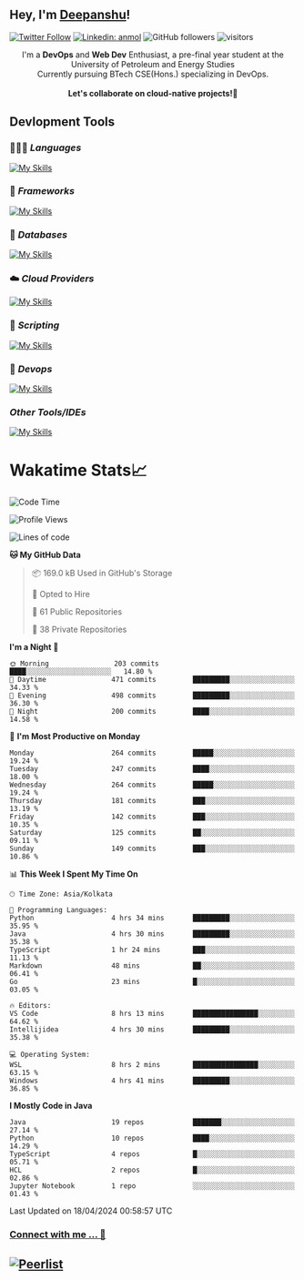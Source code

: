 ## Hey, I'm [Deepanshu](https://bio.link/deepanshgk)!

[![Twitter Follow](https://img.shields.io/twitter/follow/deepanshuurawat?label=Follow)](https://twitter.com/intent/follow?screen_name=deepanshuurawat)
[![Linkedin: anmol](https://img.shields.io/badge/-deepanshu-blue?style=flat-square&logo=Linkedin&logoColor=white&link=https://www.linkedin.com/in/deepanshu-rawat6/)](https://www.linkedin.com/in/deepanshu-rawat6/)
![GitHub followers](https://img.shields.io/github/followers/deepanshu-rawat6?label=Follow&style=social)
![visitors](https://visitor-badge.laobi.icu/badge?page_id=deepanshu-rawat6.deepanshu-rawat6)


<div align="center">
I'm a <b>DevOps</b> and <b>Web Dev</b> Enthusiast, a pre-final year student at the University of Petroleum and Energy Studies <br> Currently pursuing BTech CSE(Hons.) specializing in DevOps.
</div>

<br>

<div align="center">
 <b>Let's collaborate on cloud-native projects!🚀</b>
</div>

## **Devlopment Tools**

### 🧑🏻‍💻 *Languages*
[![My Skills](https://skillicons.dev/icons?i=go,java,py,js,ts,html,css&theme=dark)](https://skillicons.dev)

### 🔎 *Frameworks*
[![My Skills](https://skillicons.dev/icons?i=nodejs,express&theme=dark)](https://skillicons.dev)

### 🛅 *Databases*
[![My Skills](https://skillicons.dev/icons?i=mysql,mongodb,postgres,prisma&theme=dark)](https://skillicons.dev)

### ☁️ *Cloud Providers*
[![My Skills](https://skillicons.dev/icons?i=aws,netlify&theme=dark)](https://skillicons.dev)

### 📜 *Scripting*
[![My Skills](https://skillicons.dev/icons?i=bash&theme=dark)](https://skillicons.dev)

### 👀 *Devops*
[![My Skills](https://skillicons.dev/icons?i=docker,kubernetes,githubactions,jenkins,grafana,prometheus&theme=dark)](https://skillicons.dev)

### *Other Tools/IDEs*
[![My Skills](https://skillicons.dev/icons?i=git,github,vscode,idea,maven&theme=dark)](https://skillicons.dev)

# Wakatime Stats📈

<!--START_SECTION:waka-->
![Code Time](http://img.shields.io/badge/Code%20Time-290%20hrs%2029%20mins-blue)

![Profile Views](http://img.shields.io/badge/Profile%20Views-11-blue)

![Lines of code](https://img.shields.io/badge/From%20Hello%20World%20I%27ve%20Written-639.8%20thousand%20lines%20of%20code-blue)

**🐱 My GitHub Data** 

> 📦 169.0 kB Used in GitHub's Storage 
 > 
> 💼 Opted to Hire
 > 
> 📜 61 Public Repositories 
 > 
> 🔑 38 Private Repositories 
 > 
**I'm a Night 🦉** 

```text
🌞 Morning                203 commits         ████░░░░░░░░░░░░░░░░░░░░░   14.80 % 
🌆 Daytime                471 commits         █████████░░░░░░░░░░░░░░░░   34.33 % 
🌃 Evening                498 commits         █████████░░░░░░░░░░░░░░░░   36.30 % 
🌙 Night                  200 commits         ████░░░░░░░░░░░░░░░░░░░░░   14.58 % 
```
📅 **I'm Most Productive on Monday** 

```text
Monday                   264 commits         █████░░░░░░░░░░░░░░░░░░░░   19.24 % 
Tuesday                  247 commits         ████░░░░░░░░░░░░░░░░░░░░░   18.00 % 
Wednesday                264 commits         █████░░░░░░░░░░░░░░░░░░░░   19.24 % 
Thursday                 181 commits         ███░░░░░░░░░░░░░░░░░░░░░░   13.19 % 
Friday                   142 commits         ███░░░░░░░░░░░░░░░░░░░░░░   10.35 % 
Saturday                 125 commits         ██░░░░░░░░░░░░░░░░░░░░░░░   09.11 % 
Sunday                   149 commits         ███░░░░░░░░░░░░░░░░░░░░░░   10.86 % 
```


📊 **This Week I Spent My Time On** 

```text
🕑︎ Time Zone: Asia/Kolkata

💬 Programming Languages: 
Python                   4 hrs 34 mins       █████████░░░░░░░░░░░░░░░░   35.95 % 
Java                     4 hrs 30 mins       █████████░░░░░░░░░░░░░░░░   35.38 % 
TypeScript               1 hr 24 mins        ███░░░░░░░░░░░░░░░░░░░░░░   11.13 % 
Markdown                 48 mins             ██░░░░░░░░░░░░░░░░░░░░░░░   06.41 % 
Go                       23 mins             █░░░░░░░░░░░░░░░░░░░░░░░░   03.05 % 

🔥 Editors: 
VS Code                  8 hrs 13 mins       ████████████████░░░░░░░░░   64.62 % 
Intellijidea             4 hrs 30 mins       █████████░░░░░░░░░░░░░░░░   35.38 % 

💻 Operating System: 
WSL                      8 hrs 2 mins        ████████████████░░░░░░░░░   63.15 % 
Windows                  4 hrs 41 mins       █████████░░░░░░░░░░░░░░░░   36.85 % 
```

**I Mostly Code in Java** 

```text
Java                     19 repos            ███████░░░░░░░░░░░░░░░░░░   27.14 % 
Python                   10 repos            ████░░░░░░░░░░░░░░░░░░░░░   14.29 % 
TypeScript               4 repos             █░░░░░░░░░░░░░░░░░░░░░░░░   05.71 % 
HCL                      2 repos             █░░░░░░░░░░░░░░░░░░░░░░░░   02.86 % 
Jupyter Notebook         1 repo              ░░░░░░░░░░░░░░░░░░░░░░░░░   01.43 % 
```




 Last Updated on 18/04/2024 00:58:57 UTC
<!--END_SECTION:waka-->



### [Connect with me ... 💬](https://bio.link/deepanshgk) 
[![Peerlist](https://github-readme-badge.peerlist.io/api/deepanshurawat6?style=social)](https://peerlist.io/deepanshurawat6) 
---

<!--- 
![Snake animation](https://github.com/deepanshu-rawat6/deepanshu-rawat6/blob/output/github-contribution-grid-snake.svg)
---
--->

<!--- 
[![@deepanshurawat6's Holopin board](https://holopin.io/api/user/board?user=deepanshurawat6)](https://holopin.io/@deepanshurawat6)
---
--->
